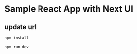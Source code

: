 # Sample React App with Next UI

## update url


   ```bash
   npm install
   ```

   ```bash
   npm run dev
   ```

   